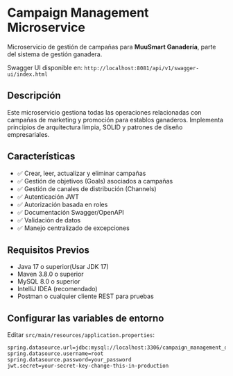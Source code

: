 # Campaign Management Microservice

Microservicio de gestión de campañas para **MuuSmart Ganadería**, parte del sistema de gestión ganadera.

Swagger UI disponible en: `http://localhost:8081/api/v1/swagger-ui/index.html`

## Descripción

Este microservicio gestiona todas las operaciones relacionadas con campañas de marketing y promoción para establos ganaderos. Implementa principios de arquitectura limpia, SOLID y patrones de diseño empresariales.

## Características

- ✅ Crear, leer, actualizar y eliminar campañas
- ✅ Gestión de objetivos (Goals) asociados a campañas
- ✅ Gestión de canales de distribución (Channels)
- ✅ Autenticación JWT
- ✅ Autorización basada en roles
- ✅ Documentación Swagger/OpenAPI
- ✅ Validación de datos
- ✅ Manejo centralizado de excepciones

## Requisitos Previos

- Java 17 o superior(Usar JDK 17)
- Maven 3.8.0 o superior
- MySQL 8.0 o superior
- IntelliJ IDEA (recomendado)
- Postman o cualquier cliente REST para pruebas

## Configurar las variables de entorno

Editar `src/main/resources/application.properties`:

```properties
spring.datasource.url=jdbc:mysql://localhost:3306/campaign_management_db
spring.datasource.username=root
spring.datasource.password=your_password
jwt.secret=your-secret-key-change-this-in-production

